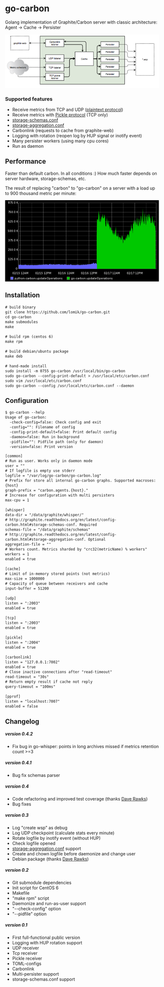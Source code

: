 go-carbon
============

Golang implementation of Graphite/Carbon server with classic architecture: Agent -> Cache -> Persister


![Architecture](doc/design.png)

### Supported features
* Receive metrics from TCP and UDP ([plaintext protocol](http://graphite.readthedocs.org/en/latest/feeding-carbon.html#the-plaintext-protocol))
* Receive metrics with [Pickle protocol](http://graphite.readthedocs.org/en/latest/feeding-carbon.html#the-pickle-protocol) (TCP only)
* [storage-schemas.conf](http://graphite.readthedocs.org/en/latest/config-carbon.html#storage-schemas-conf)
* [storage-aggregation.conf](http://graphite.readthedocs.org/en/latest/config-carbon.html#storage-aggregation-conf)
* Carbonlink (requests to cache from graphite-web)
* Logging with rotation (reopen log by HUP signal or inotify event)
* Many persister workers (using many cpu cores)
* Run as daemon

## Performance

Faster than default carbon. In all conditions :) How much faster depends on server hardware, storage-schemas, etc.

The result of replacing "carbon" to "go-carbon" on a server with a load up to 900 thousand metric per minute:

![Success story](doc/success1.png)

## Installation
```
# build binary
git clone https://github.com/lomik/go-carbon.git
cd go-carbon
make submodules
make

# build rpm (centos 6)
make rpm

# build debian/ubuntu package
make deb

# hand-made install
sudo install -m 0755 go-carbon /usr/local/bin/go-carbon
sudo go-carbon --config-print-default > /usr/local/etc/carbon.conf
sudo vim /usr/local/etc/carbon.conf
sudo go-carbon --config /usr/local/etc/carbon.conf --daemon
```

## Configuration
```
$ go-carbon --help
Usage of go-carbon:
  -check-config=false: Check config and exit
  -config="": Filename of config
  -config-print-default=false: Print default config
  -daemon=false: Run in background
  -pidfile="": Pidfile path (only for daemon)
  -version=false: Print version
```

```
[common]
# Run as user. Works only in daemon mode
user = ""
# If logfile is empty use stderr
logfile = "/var/log/go-carbon/go-carbon.log"
# Prefix for store all internal go-carbon graphs. Supported macroses: {host}
graph-prefix = "carbon.agents.{host}."
# Increase for configuration with multi persisters
max-cpu = 1

[whisper]
data-dir = "/data/graphite/whisper/"
# http://graphite.readthedocs.org/en/latest/config-carbon.html#storage-schemas-conf. Required
schemas-file = "/data/graphite/schemas"
# http://graphite.readthedocs.org/en/latest/config-carbon.html#storage-aggregation-conf. Optional
aggregation-file = ""
# Workers count. Metrics sharded by "crc32(metricName) % workers"
workers = 1
enabled = true

[cache]
# Limit of in-memory stored points (not metrics)
max-size = 1000000
# Capacity of queue between receivers and cache
input-buffer = 51200

[udp]
listen = ":2003"
enabled = true

[tcp]
listen = ":2003"
enabled = true

[pickle]
listen = ":2004"
enabled = true

[carbonlink]
listen = "127.0.0.1:7002"
enabled = true
# Close inactive connections after "read-timeout"
read-timeout = "30s"
# Return empty result if cache not reply
query-timeout = "100ms"

[pprof]
listen = "localhost:7007"
enabled = false
```

## Changelog
##### version 0.4.2
* Fix bug in go-whisper: points in long archives missed if metrics retention count >=3

##### version 0.4.1
* Bug fix schemas parser

##### version 0.4
* Code refactoring and improved test coverage (thanks [Dave Rawks](https://github.com/drawks))
* Bug fixes

##### version 0.3
* Log "create wsp" as debug
* Log UDP checkpoint (calculate stats every minute)
* Rotate logfile by inotify event (without HUP)
* Check logfile opened
* [storage-aggregation.conf](http://graphite.readthedocs.org/en/latest/config-carbon.html#storage-aggregation-conf) support
* Create and chown logfile before daemonize and change user
* Debian package (thanks [Dave Rawks](https://github.com/drawks))

##### version 0.2
* Git submodule dependencies
* Init script for CentOS 6
* Makefile
* "make rpm" script
* Daemonize and run-as-user support
* "--check-config" option
* "--pidfile" option

##### version 0.1
+ First full-functional public version
+ Logging with HUP rotation support
+ UDP receiver
+ Tcp receiver
+ Pickle receiver
+ TOML-configs
+ Carbonlink
+ Multi-persister support
+ storage-schemas.conf support
